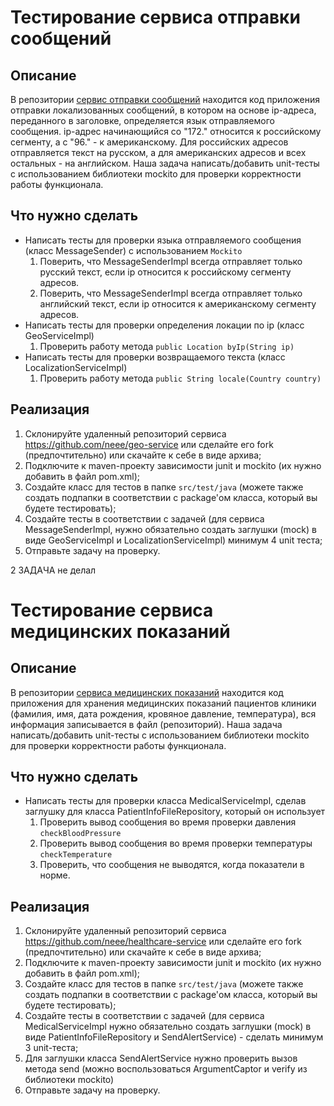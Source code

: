 # Тестирование сервиса отправки сообщений

## Описание
В репозитории [cервис отправки сообщений](https://github.com/neee/geo-service) находится код приложения отправки локализованных сообщений, в котором на основе ip-адреса, переданного в заголовке, определяется язык отправляемого сообщения.
ip-адрес начинающийся со "172." относится к российскому сегменту, а с "96." - к американскому. Для российских адресов отправляется текст на русском, а для американских адресов и всех остальных - на английском.
Наша задача написать/добавить unit-тесты с использованием библиотеки mockito для проверки корректности работы функционала.

## Что нужно сделать
- Написать тесты для проверки языка отправляемого сообщения (класс MessageSender) с использованием `Mockito`
    1. Поверить, что MessageSenderImpl всегда отправляет только русский текст, если ip относится к российскому сегменту адресов.
    2. Поверить, что MessageSenderImpl всегда отправляет только английский текст, если ip относится к американскому сегменту адресов.
- Написать тесты для проверки определения локации по ip (класс GeoServiceImpl)
    1. Проверить работу метода `public Location byIp(String ip)`
- Написать тесты для проверки возвращаемого текста (класс LocalizationServiceImpl)
    1. Проверить работу метода `public String locale(Country country)`

## Реализация
1. Склонируйте удаленный репозиторий сервиса https://github.com/neee/geo-service или сделайте его fork (предпочтительно) или скачайте к себе в виде архива;
2. Подключите к maven-проекту зависимости junit и mockito (их нужно добавить в файл pom.xml);
3. Создайте класс для тестов в папке `src/test/java` (можете также создать подпапки в соответствии с package'ом класса, который вы будете тестировать);
4. Создайте тесты в соответствии с задачей (для сервиса MessageSenderImpl, нужно обязательно создать заглушки (mock) в виде GeoServiceImpl и LocalizationServiceImpl) минимум 4 unit теста;
5. Отправьте задачу на проверку.

2 ЗАДАЧА не делал

# Тестирование сервиса медицинских показаний

## Описание
В репозитории [сервиса медицинских показаний](https://github.com/neee/healthcare-service) находится код приложения для хранения медицинских показаний пациентов клиники
(фамилия, имя, дата рождения, кровяное давление, температура), вся информация записывается в файл (репозиторий).
Наша задача написать/добавить unit-тесты с использованием библиотеки mockito для проверки корректности работы функционала.

## Что нужно сделать
- Написать тесты для проверки класса MedicalServiceImpl, сделав заглушку для класса PatientInfoFileRepository, который он использует
    1. Проверить вывод сообщения во время проверки давления `checkBloodPressure`
    2. Проверить вывод сообщения во время проверки температуры `checkTemperature`
    3. Проверить, что сообщения не выводятся, когда показатели в норме.

## Реализация
1. Склонируйте удаленный репозиторий сервиса https://github.com/neee/healthcare-service или сделайте его fork (предпочтительно) или скачайте к себе в виде архива;
2. Подключите к maven-проекту зависимости junit и mockito (их нужно добавить в файл pom.xml);
3. Создайте класс для тестов в папке `src/test/java` (можете также создать подпапки в соответствии с package'ом класса, который вы будете тестировать);
4. Создайте тесты в соответствии с задачей (для сервиса MedicalServiceImpl нужно обязательно создать заглушки (mock) в виде PatientInfoFileRepository и SendAlertService) - сделать минимум 3 unit-теста;
5. Для заглушки класса SendAlertService нужно проверить вызов метода send (можно воспользоваться ArgumentCaptor и verify из библиотеки mockito)
6. Отправьте задачу на проверку.
